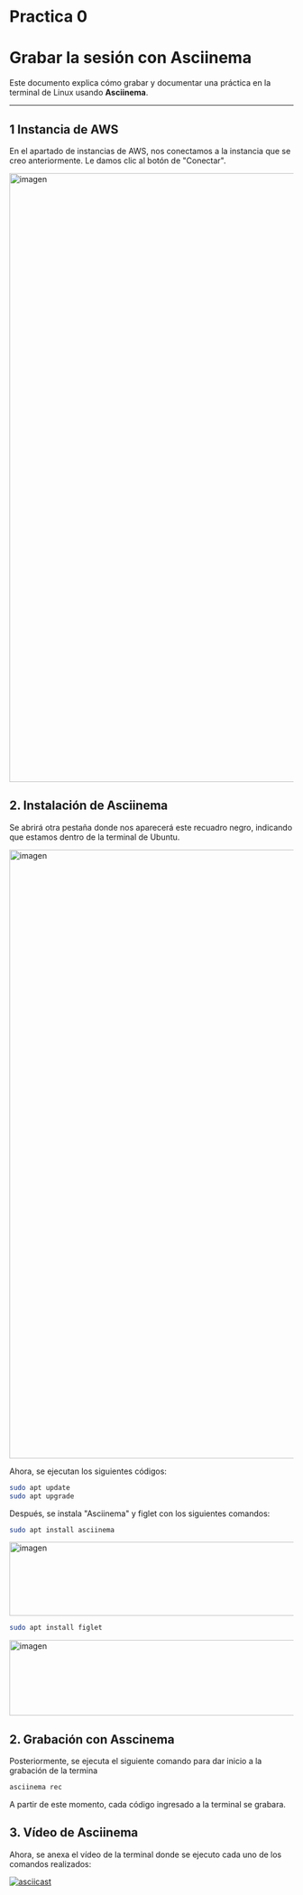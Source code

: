 # Practica 0
# Grabar la sesión con Asciinema

Este documento explica cómo grabar y documentar una práctica en la terminal de Linux usando **Asciinema**.

---
## 1 Instancia de AWS

En el apartado de instancias de AWS, nos conectamos a la instancia que se creo anteriormente. Le damos clic al botón de "Conectar".

<img width="1920" height="1080" alt="imagen" src="https://github.com/user-attachments/assets/24d3f4bb-82cf-498f-91d6-5df68e1e04c4" />

## 2. Instalación de Asciinema

Se abrirá otra pestaña donde nos aparecerá este recuadro negro, indicando que estamos dentro de la terminal de Ubuntu.

<img width="1920" height="1080" alt="imagen" src="https://github.com/user-attachments/assets/30cdd2b8-0e75-4745-9cab-e7d0c0ca05af" />

Ahora, se ejecutan los siguientes códigos:

```bash
sudo apt update
sudo apt upgrade
```

Después, se instala "Asciinema" y figlet con los siguientes comandos:

```bash
sudo apt install asciinema
```
<img width="720" height="131" alt="imagen" src="https://github.com/user-attachments/assets/817cd0a3-f4dd-4652-a75d-b74ae737f327" />

```bash
sudo apt install figlet
```
<img width="715" height="134" alt="imagen" src="https://github.com/user-attachments/assets/7c6beccf-a661-448f-9239-a0cc02b2cf5b" />

## 2. Grabación con Asscinema
Posteriormente, se ejecuta el siguiente comando para dar inicio a la grabación de la termina
```bash
asciinema rec
```
A partir de este momento, cada código ingresado a la terminal se grabara.

## 3. Vídeo de Asciinema
Ahora, se anexa el vídeo de la terminal donde se ejecuto cada uno de los comandos realizados:

[![asciicast](https://asciinema.org/a/7382TxQrN9CUMalbKAkGQWOR7.svg)](https://asciinema.org/a/7382TxQrN9CUMalbKAkGQWOR7)
